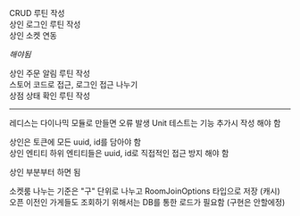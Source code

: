 CRUD 루틴 작성  
상인 로그인 루틴 작성  
상인 소켓 연동  

*해야됨*  

상인 주문 알림 루틴 작성  
스토어 코드로 접근, 로그인 접근 나누기  
상점 상태 확인 루틴 작성  

-------------------------------------------------------------------  

레디스는 다이나믹 모듈로 만들면 오류 발생
Unit 테스트는 기능 추가시 작성 해야 함  

상인은 토큰에 모든 uuid, id를 담아야 함  
상인 엔티티 하위 엔티티들은 uuid, id로 직접적인 접근 방지 해야 함  

상인 부분부터 하면 됨  

소켓룸 나누는 기준은 "구" 단위로 나누고 RoomJoinOptions 타입으로 저장 (캐시)  
오픈 이전인 가게들도 조회하기 위해서는 DB를 통한 로드가 필요함 (구현은 안할에정)  